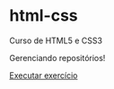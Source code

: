 # html-css
Curso de HTML5 e CSS3

Gerenciando repositórios!

<a href="https://rafaeltsai.github.io/html-css/01 - Exercicios/ex002/">
Executar exercício</a>